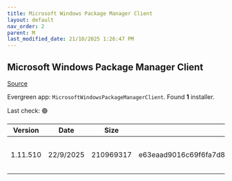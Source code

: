 ```yaml
---
title: Microsoft Windows Package Manager Client
layout: default
nav_order: 2
parent: M
last_modified_date: 21/10/2025 1:26:47 PM
---
```


## Microsoft Windows Package Manager Client

[Source](https://docs.microsoft.com/en-us/windows/package-manager/)

Evergreen app: `MicrosoftWindowsPackageManagerClient`. Found **1** installer.

Last check: 🟢

| Version  | Date      | Size      | Sha256                                                           | Architecture | InstallerType | Type       | URI                                                                                                                                                                                                                                                      |
| -------- | --------- | --------- | ---------------------------------------------------------------- | ------------ | ------------- | ---------- | -------------------------------------------------------------------------------------------------------------------------------------------------------------------------------------------------------------------------------------------------------- |
| 1.11.510 | 22/9/2025 | 210969317 | e63eaad9016c69f6fa7d84ffb73d0e7cefdbff0e4117309df5fed56cdcc8fd54 | x86          | Default       | msixbundle | [https://github.com/microsoft/winget-cli/releases/download/v1.11.510/Microsoft.DesktopAppInstaller_8wekyb3d8bbwe.msixbundle](https://github.com/microsoft/winget-cli/releases/download/v1.11.510/Microsoft.DesktopAppInstaller_8wekyb3d8bbwe.msixbundle) |
